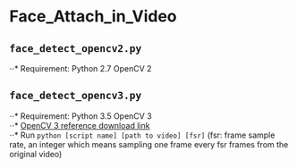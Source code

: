 ﻿# Face_Attach_in_Video  
##  `face_detect_opencv2.py`
⋅⋅* Requirement: Python 2.7 OpenCV 2  
##  `face_detect_opencv3.py`
⋅⋅* Requirement: Python 3.5 OpenCV 3  
⋅⋅* [OpenCV 3 reference download link](https://stackoverflow.com/questions/35466429/opencv-for-python-3-5-1)  
⋅⋅* Run `python [script name] [path to video] [fsr]` (fsr: frame sample rate, an integer which means sampling one frame every fsr frames from the original video)